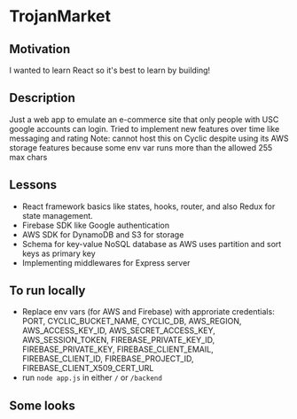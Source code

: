 # TrojanMarket

## Motivation
I wanted to learn React so it's best to learn by building!

## Description
Just a web app to emulate an e-commerce site that only people with USC google accounts can login. Tried to implement new features over time like messaging and rating 
Note: cannot host this on Cyclic despite using its AWS storage features because some env var runs more than the allowed 255 max chars

## Lessons
- React framework basics like states, hooks, router, and also Redux for state management.
- Firebase SDK like Google authentication
- AWS SDK for DynamoDB and S3 for storage
- Schema for key-value NoSQL database as AWS uses partition and sort keys as primary key
- Implementing middlewares for Express server

## To run locally
- Replace env vars (for AWS and Firebase) with approriate credentials: PORT, CYCLIC_BUCKET_NAME, CYCLIC_DB, AWS_REGION, AWS_ACCESS_KEY_ID, AWS_SECRET_ACCESS_KEY, AWS_SESSION_TOKEN, FIREBASE_PRIVATE_KEY_ID, FIREBASE_PRIVATE_KEY, FIREBASE_CLIENT_EMAIL, FIREBASE_CLIENT_ID, FIREBASE_PROJECT_ID, FIREBASE_CLIENT_X509_CERT_URL
- run ```node app.js``` in either ```/``` or ```/backend```

## Some looks
